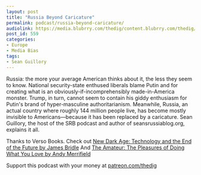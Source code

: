 ```yaml
---
layout: post
title: "Russia Beyond Caricature"
permalink: podcast/russia-beyond-caricature/
audiolink: https://media.blubrry.com/thedig/content.blubrry.com/thedig/The_Dig_-_EP_141_-_Guillory.mp3
post_id: 559
categories: 
- Europe
- Media Bias
tags: 
- Sean Guillory
---
```


Russia: the more your average American thinks about it, the less they seem to know. National security-state enthused liberals blame Putin and for creating what is an obviously-if-incomprehensibly made-in-America monster. Trump, in turn, cannot seem to contain his giddy enthusiasm for Putin's brand of hyper-masculine authoritarianism. Meanwhile, Russia, an actual country where roughly 144 million people live, has become mostly invisible to Americans—because it has been replaced by a caricature. Sean Guillory, the host of the SRB podcast and author of seansrussiablog.org, explains it all.

Thanks to Verso Books. Check out [New Dark Age: Technology and the End of the Future by James Bridle](versobooks.com/books/2698-new-dark-age) And [The Amateur: The Pleasures of Doing What You Love by Andy Merrifield](versobooks.com/books/2765-the-amateur)

Support this podcast with your money at [patreon.com/thedig](http://www.patreon.com/TheDig) 